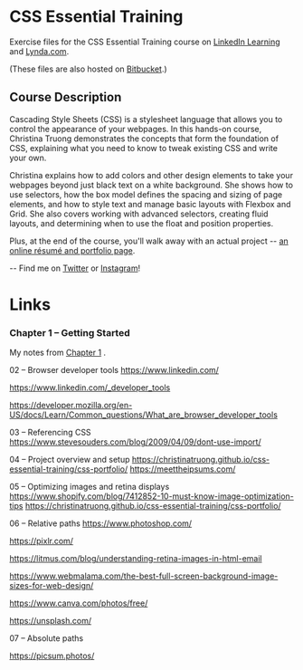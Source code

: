 # CSS Essential Training

Exercise files for the CSS Essential Training course on [LinkedIn Learning](https://www.linkedin.com/learning/instructors/christina-truong?u=2125562) and [Lynda.com](https://www.lynda.com/Christina-Truong/7842227-1.html).

(These files are also hosted on [Bitbucket](https://bitbucket.org/christinacodes/).)

## Course Description
Cascading Style Sheets (CSS) is a stylesheet language that allows you to control the appearance of your webpages. In this hands-on course, Christina Truong demonstrates the concepts that form the foundation of CSS, explaining what you need to know to tweak existing CSS and write your own.

Christina explains how to add colors and other design elements to take your webpages beyond just black text on a white background. She shows how to use selectors, how the box model defines the spacing and sizing of page elements, and how to style text and manage basic layouts with Flexbox and Grid. She also covers working with advanced selectors, creating fluid layouts, and determining when to use the float and position properties.

Plus, at the end of the course, you'll walk away with an actual project -- [an online résumé and portfolio page](https://christinatruong.github.io/css-essential-training/css-portfolio/).

--
Find me on [Twitter](http://twitter.com/christinatruong) or [Instagram](http://instagram.com/christina.is.online)!

# Links

### Chapter 1 – Getting Started
My notes from <a href="https://dev.to/sincerelybrittany/day-21-100daysofcode-cascading-style-sheets-101-2o7m"> Chapter 1</a> .

02 – Browser developer tools
https://www.linkedin.com/

https://www.linkedin.com/_developer_tools

https://developer.mozilla.org/en-US/docs/Learn/Common_questions/What_are_browser_developer_tools


03 – Referencing CSS
https://www.stevesouders.com/blog/2009/04/09/dont-use-import/


04 – Project overview and setup
https://christinatruong.github.io/css-essential-training/css-portfolio/
https://meettheipsums.com/


05 – Optimizing images and retina displays
https://www.shopify.com/blog/7412852-10-must-know-image-optimization-tips
https://christinatruong.github.io/css-essential-training/css-portfolio/


06 – Relative paths
https://www.photoshop.com/


https://pixlr.com/

https://litmus.com/blog/understanding-retina-images-in-html-email

https://www.webmalama.com/the-best-full-screen-background-image-sizes-for-web-design/

https://www.canva.com/photos/free/

https://unsplash.com/


07 – Absolute paths

https://picsum.photos/
